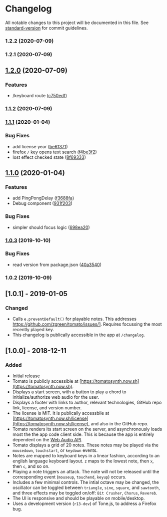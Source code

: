 # Changelog

All notable changes to this project will be documented in this file. See [standard-version](https://github.com/conventional-changelog/standard-version) for commit guidelines.

### 1.2.2 (2020-07-09)

### 1.2.1 (2020-07-09)

## [1.2.0](https://github.com/zgreen/tomato/compare/v1.1.2...v1.2.0) (2020-07-09)


### Features

* /keyboard route ([c750edf](https://github.com/zgreen/tomato/commit/c750edfbf4fa89257c1c4c2bead8486390fa54d9))

### [1.1.2](https://github.com/zgreen/tomato/compare/v1.1.1...v1.1.2) (2020-07-09)

### [1.1.1](https://github.com/zgreen/tomato/compare/v1.1.0...v1.1.1) (2020-01-04)


### Bug Fixes

* add license year ([be61371](https://github.com/zgreen/tomato/commit/be613713e1d678cdf296d0a5ea13000717dbdc6d))
* firefox `/` key opens text search ([f4be3f2](https://github.com/zgreen/tomato/commit/f4be3f25c5a0715881d5f96aa8f3db3955631aa5))
* lost effect checked state ([8f69333](https://github.com/zgreen/tomato/commit/8f6933322bd3f3f1e88926bcdc6970e0d71ecb54))

## [1.1.0](https://github.com/zgreen/tomato/compare/v1.0.3...v1.1.0) (2020-01-04)


### Features

* add PingPongDelay ([f3688fa](https://github.com/zgreen/tomato/commit/f3688fa2580a56aacb18ee0d2d6b0e798685ae0b))
* Debug component ([931f203](https://github.com/zgreen/tomato/commit/931f2039cc3b3863aabbfc7d2a5f29f13f856bf0))


### Bug Fixes

* simpler should focus logic ([698ea20](https://github.com/zgreen/tomato/commit/698ea20a1acd254f7e09f2a870f2e6a4e29c08e9))

### [1.0.3](https://github.com/zgreen/tomato/compare/v1.0.2...v1.0.3) (2019-10-10)


### Bug Fixes

* read version from package.json ([40a3540](https://github.com/zgreen/tomato/commit/40a3540aeab7732cd67c359f54dda29aeb86adcd))

### 1.0.2 (2019-10-09)

## [1.0.1] - 2019-01-05

### Changed

- Calls `e.preventDefault()` for playable notes. This addresses https://github.com/zgreen/tomato/issues/1. Requires focussing the most recently played key.
- This changelog is publically accessible in the app at `/changelog`.

## [1.0.0] - 2018-12-11

### Added

- Initial release
- Tomato is publicly accessible at [https://tomatosynth.now.sh](https://tomatosynth.now.sh).
- Displays a start screen, with a button to play a chord to initialize/authorize web audio for the user.
- Displays a footer with links to author, relevant technologies, GitHub repo link, license, and version number.
- The license is MIT. It is publically accessbile at [https://tomatosynth.now.sh/license](https://tomatosynth.now.sh/license), and also in the GitHub repo.
- Tomato renders its start screen on the server, and asynchronously loads most the the app code client side. This is because the app is entirely dependent on the [Web Audio API](https://developer.mozilla.org/en-US/docs/Web/API/Web_Audio_API).
- Tomato displays a grid of 20 notes. These notes may be played via the `mousedown`, `touchstart`, or `keydown` events.
- Notes are mapped to keyboard keys in a linear fashion, according to an english language keyboard layout. `z` maps to the lowest note, then `x`, then `c`, and so on.
- Playing a note triggers an attack. The note will not be released until the corresponding event (`mouseup`, `touchend`, `keyup`) occurs.
- Includes a few minimal controls. The intial octave may be changed, the oscillator can be toggled between `triangle`, `sine`, `square`, and `sawtooth`, and three effects may be toggled on/off: `Bit Crusher`, `Chorus`, `Revereb`.
- The UI is responsive and should be playable on mobile/desktop.
- Uses a development version (`r13-dev`) of Tone.js, to address a Firefox bug.
